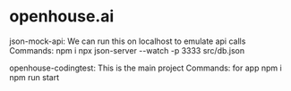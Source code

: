 # openhouse.ai

json-mock-api:
We can run this on localhost to emulate api calls
Commands:
npm i
npx json-server --watch -p 3333 src/db.json

openhouse-codingtest:
This is the main project
Commands:
for app
npm i 
npm run start
